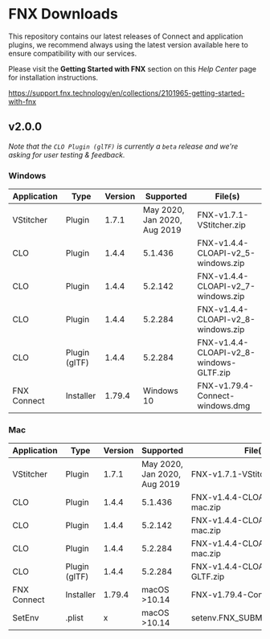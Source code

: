 # FNX Downloads
This repository contains our latest releases of Connect and application plugins, we recommend always using the latest version available here to ensure compatibility with our services.

Please visit the **Getting Started with FNX** section on this *Help Center* page for installation instructions.

https://support.fnx.technology/en/collections/2101965-getting-started-with-fnx


## v2.0.0

*Note that the `CLO Plugin (glTF)` is currently a `beta` release and we're asking for user testing & feedback.*

### Windows

|Application|Type|Version|Supported|File(s)|
|-|-|-|-|-|
|VStitcher|Plugin|1.7.1|May 2020, Jan 2020, Aug 2019|FNX-v1.7.1-VStitcher.zip|
|CLO|Plugin|1.4.4|5.1.436|FNX-v1.4.4-CLOAPI-v2_5-windows.zip|
|CLO|Plugin|1.4.4|5.2.142|FNX-v1.4.4-CLOAPI-v2_7-windows.zip|
|CLO|Plugin|1.4.4|5.2.284|FNX-v1.4.4-CLOAPI-v2_8-windows.zip|
|CLO|Plugin (glTF)|1.4.4|5.2.284|FNX-v1.4.4-CLOAPI-v2_8-windows-GLTF.zip|
|FNX Connect|Installer|1.79.4|Windows 10|FNX-v1.79.4-Connect-windows.dmg|

### Mac
|Application|Type|Version|Supported|File(s)|
|-|-|-|-|-|
|VStitcher|Plugin|1.7.1|May 2020, Jan 2020, Aug 2019|FNX-v1.7.1-VStitcher.zip|
|CLO|Plugin|1.4.4|5.1.436|FNX-v1.4.4-CLOAPI-v2_5-mac.zip|
|CLO|Plugin|1.4.4|5.2.142|FNX-v1.4.4-CLOAPI-v2_7-mac.zip|
|CLO|Plugin|1.4.4|5.2.284|FNX-v1.4.4-CLOAPI-v2_8-mac.zip|
|CLO|Plugin (glTF)|1.4.4|5.2.284|FNX-v1.4.4-CLOAPI-v2_8-mac-GLTF.zip|
|FNX Connect|Installer|1.79.4|macOS >10.14|FNX-v1.79.4-Connect-mac.dmg|
|SetEnv|.plist|x|macOS >10.14|setenv.FNX_SUBMITTER_APP.plist|